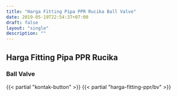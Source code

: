 ```yaml
---
title: "Harga Fitting Pipa PPR Rucika Ball Valve"
date: 2019-05-19T22:54:37+07:00
draft: false
layout: "single"
description: ""
---
```


## Harga Fitting Pipa PPR Rucika
### Ball Valve
{{< partial "kontak-button" >}}
{{< partial "harga-fitting-ppr/bv" >}}